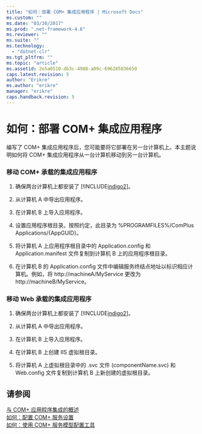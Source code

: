 ```yaml
---
title: "如何：部署 COM+ 集成应用程序 | Microsoft Docs"
ms.custom: ""
ms.date: "03/30/2017"
ms.prod: ".net-framework-4.6"
ms.reviewer: ""
ms.suite: ""
ms.technology: 
  - "dotnet-clr"
ms.tgt_pltfrm: ""
ms.topic: "article"
ms.assetid: 2e5a0510-db3c-4988-a09c-696285836650
caps.latest.revision: 5
author: "Erikre"
ms.author: "erikre"
manager: "erikre"
caps.handback.revision: 5
---
```

# 如何：部署 COM+ 集成应用程序
编写了 COM\+ 集成应用程序后，您可能要将它部署在另一台计算机上。本主题说明如何将 COM\+ 集成应用程序从一台计算机移动到另一台计算机。  
  
### 移动 COM\+ 承载的集成应用程序  
  
1.  确保两台计算机上都安装了 [!INCLUDE[indigo2](../../../../includes/indigo2-md.md)]。  
  
2.  从计算机 A 中导出应用程序。  
  
3.  在计算机 B 上导入应用程序。  
  
4.  设置应用程序根目录。按照约定，此目录为 %PROGRAMFILES%\/ComPlus Applications\/{AppGUID}。  
  
5.  将计算机 A 上应用程序根目录中的 Application.config 和 Application.manifest 文件复制到计算机 B 上的应用程序根目录。  
  
6.  在计算机 B 的 Application.config 文件中编辑服务终结点地址以标识相应计算机。例如，将 http:\/\/machineA\/MyService 更改为 http:\/\/machineB\/MyService。  
  
### 移动 Web 承载的集成应用程序  
  
1.  确保两台计算机上都安装了 [!INCLUDE[indigo2](../../../../includes/indigo2-md.md)]。  
  
2.  从计算机 A 中导出应用程序。  
  
3.  在计算机 B 上导入应用程序。  
  
4.  在计算机 B 上创建 IIS 虚拟根目录。  
  
5.  将计算机 A 上虚拟根目录中的 .svc 文件 \(componentName.svc\) 和 Web.config 文件复制到计算机 B 上新创建的虚拟根目录。  
  
## 请参阅  
 [与 COM\+ 应用程序集成的概述](../../../../docs/framework/wcf/feature-details/integrating-with-com-plus-applications-overview.md)   
 [如何：配置 COM\+ 服务设置](../../../../docs/framework/wcf/feature-details/how-to-configure-com-service-settings.md)   
 [如何：使用 COM\+ 服务模型配置工具](../../../../docs/framework/wcf/feature-details/how-to-use-the-com-service-model-configuration-tool.md)